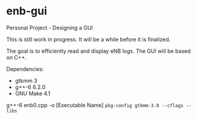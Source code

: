 # enb-gui
Personal Project - Designing a GUI

This is still work in progress. It will be a while before it is finalized.

The goal is to efficiently read and display eNB logs. The GUI will be based on C++.

Dependencies:

- gtkmm 3
- g++-6 6.2.0
- GNU Make 4.1

g++-6 enb0.cpp -o [Executable Name] `pkg-config gtkmm-3.0 --cflags --libs`

